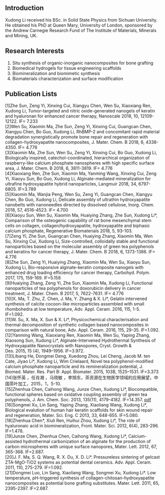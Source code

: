 ## Introduction

Xudong Li received his BSc. in Solid State Physics from Sichuan University. He obtained his PhD at Queen Mary, University of London, sponsored by the Andrew Carnegie Research Fund of The Institute of Materials, Minerals and Mining, UK.

## Research Interests

1. Situ synthesis of organic-inorganic nanocomposites for bone grafting  
2. Biomedical hydrogels for tissue engineering scaffolds  
3. Biomineralization and biomimetic synthesis  
4. Biomaterials characterization and surface modification

## Publication Lists

[1]Zhe Sun, Zeng Yi, Xinxing Cui, Xiangyu Chen, Wen Su, Xiaoxiang Ren, Xudong Li, Tumor-targeted and nitric oxide-generated nanogels of keratin and hyaluronan for enhanced cancer therapy, Nanoscale 2018, 10, 12109-12122. IF= 7.233  
[2]Wen Su, Xiaomin Ma, Zhe Sun, Zeng Yi, Xinxing Cui, Guangcan Chen, Xiangyu Chen, Bo Guo, Xudong Li, RhBMP-2 and concomitant rapid material degradation synergistically promote bone repair and regeneration with collagen-hydroxyapatite nanocomposites, J. Mater. Chem. B 2018, 6, 4338-4350. IF= 4.776   
[3]Xiaomin Ma, Zhe Sun, Wen Su, Zeng Yi, Xinxing Cui, Bo Guo, Xudong Li, Biologically inspired, catechol-coordinated, hierarchical organization of raspberry-like calcium phosphate nanospheres with high specific surface area, J. Mater. Chem. B 2018, 6, 3811-3819. IF= 4.776  
[4]Xiaoxiang Ren, Zhe Sun, Xiaomin Ma, Yanming Wang, Xinxing Cui, Zeng Yi, Xiaoyu Sun, Bo Guo, Xudong Li, Alginate-mediated mineralization for ultrafine hydroxyapatite hybrid nanoparticles, Langmuir 2018, 34, 6797-6805. IF=3.789  
[5]Xiaomin Ma, Wanjia Peng, Wen Su, Zeng Yi, Guangcan Chen, Xiangyu Chen, Bo Guo, Xudong Li, Delicate assembly of ultrathin hydroxyapatite nanobelts with nanoneedles directed by dissolved cellulose, Inorg. Chem. 2018, 57, 4516-4523. IF= 4.700  
[6]Xiaoyu Sun, Wen Su, Xiaomin Ma, Huaiying Zhang, Zhe Sun, Xudong Li*, Comparison of the osteogenic capability of rat bone 
mesenchymal stem cells on collagen, collagen/hydroxyapatite, hydroxyapatite and biphasic calcium phosphate, Regenerative 
Biomaterials 2018, 5, 93-103.   
[7]Zeng Yi, Zhe Sun, Guangcan Chen, Huaiying Zhang, Xiaomin Ma, Wen Su, Xinxing Cui, Xudong Li, Size-controlled, colloidally stable and functional nanoparticles based on the molecular assembly of green tea polyphenols and keratins for cancer therapy, J. Mater. Chem. B 2018, 6, 1373-1386. IF= 4.776  
[8]Zhe Sun, Zeng Yi, Huaiying Zhang, Xiaomin Ma, Wen Su, Xiaoyu Sun, Xudong Li, Bio-responsive alginate-keratin composite nanogels with enhanced drug loading efficiency for cancer therapy, Carbohyd. Polym. 2017, 175, 159-169. IF=5.158  
[9]Huaiying Zhang, Zeng Yi, Zhe Sun, Xiaomin Ma, Xudong Li, Functional nanoparticles of tea polyphenols for doxorubicin delivery in cancer treatment, J. Mater. Chem. B 2017, 5, 7622-7631. IF= 4.776  
[10]X. Ma, T. Zhu, Z. Chen, J. Ma, Y. Zhang & X. Li*, Gelatin intervened synthesis of calcite cocoon-like microparticles assembled with small rhombohedra at low temperature, Adv. Appl. Ceram. 2016, 115, 1-5. IF=1.092.  
[11]W. Su, X. Ma, X. Sun & X. Li*, Physicochemical characterisation and thermal decomposition of synthetic collagen based nanocomposites in comparison with natural bone, Adv. Appl. Ceram. 2016, 115, 29-35. IF=1.092.  
[12]Yanming Wang, Xiaoxiang Ren, Xiaomin Ma, Wen Su, Yaping Zhang, Xiaosong Sun, Xudong Li*, Alginate-Intervened Hydrothermal Synthesis of Hydroxyapatite Nanocrystals with Nanopores, Cryst. Growth & Des. 2015, 15 (4), 1949–1956. IF=3.972.  
[13]Libang He, Dongmei Deng, Xuedong Zhou, Lei Cheng, Jacob M. ten Cate, Jiyao Li*, Xudong Li, Wim Crielaard, Novel tea polyphenol-modified calcium phosphate nanoparticle and its remineralization potential, J. Biomed. Mater. Res. Part B: Appl. Biomater. 2015, 103B, 1525–1531. IF=3.373  
[14]张怀英 ，任肖湘 ，马晓敏 ，李旭东，茶资源在生物医学领域的应用展望，中国茶叶加工，2015，1，5-10.  
[15]Zhenhua Chen, Caihong Wang, Junze Chen, Xudong Li*, Biocompatible, functional spheres based on oxidative coupling assembly of green tea polyphenols, J. Am. Chem. Soc. 2013, 135(11), 4179-4182. IF=14.357. [pdf]()   
[16]Songmei Xu, Lin Sang, Yaping Zhang, Xiaoliang Wang, Xudong Li*, Biological evalution of human hair keratin scaffolds for skin wound repair and regeneration, Mater. Sci. Eng. C 2013, 33, 648-655. IF=5.080.  
[18]Zhenhua Chen*, Xiuli Ren, Huihui Zhou, Xudong Li*, The role of hyaluronaic acid in biomineralization, Front. Mater. Sci. 2012, 6(4), 283-296. IF=1.478.  
[19]Junze Chen, Zhenhua Chen, Caihong Wang, Xudong Li*, Calcium-assisted hydrothermal carbonization of an alginate for the production of carbon microspheres with unique surface nanopores, Mater. Lett. 2012, 67, 365-368. IF=2.687.  
[20]J. F. Ma, S. Q. Wang, R. X. Du, X. D. Li*. Pressureless sintering of gelcast ZTA-MgO-TiO2 systems as potential dental ceramics. Adv. Appl. Ceram. 2011, 110, 275-279. IF=1.092.  
[21]Dongmei Luo, Lin Sang, Xiaoliang Wang, Songmei Xu, Xudong Li*. Low temperature, pH-triggered synthesis of collagen-chitosan-hydroxyapatite nanocomposites as potential bone grafting substitutes. Mater. Lett. 2011, 65, 2395-2397. IF=2.687.  
